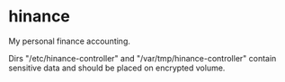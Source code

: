 hinance
=======

My personal finance accounting.

Dirs "/etc/hinance-controller" and "/var/tmp/hinance-controller" contain
sensitive data and should be placed on encrypted volume.
